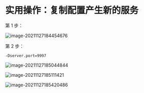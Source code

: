 # 实用操作：复制配置产生新的服务

第 1 步：

![image-20211127184454676](https://tva1.sinaimg.cn/large/008i3skNgy1gwtwdo5jqsj316s0nogqp.jpg)

第 2 步：

```
-Dserver.port=9997
```

![image-20211127185044844](https://tva1.sinaimg.cn/large/008i3skNgy1gwtwjopuysj30xc0m2mzr.jpg)

![image-20211127185111421](https://tva1.sinaimg.cn/large/008i3skNgy1gwtwk4zclzj30xi0gcjtl.jpg)

![image-20211127185420486](https://tva1.sinaimg.cn/large/008i3skNgy1gwtwnewesqj30oi0c8gm1.jpg)